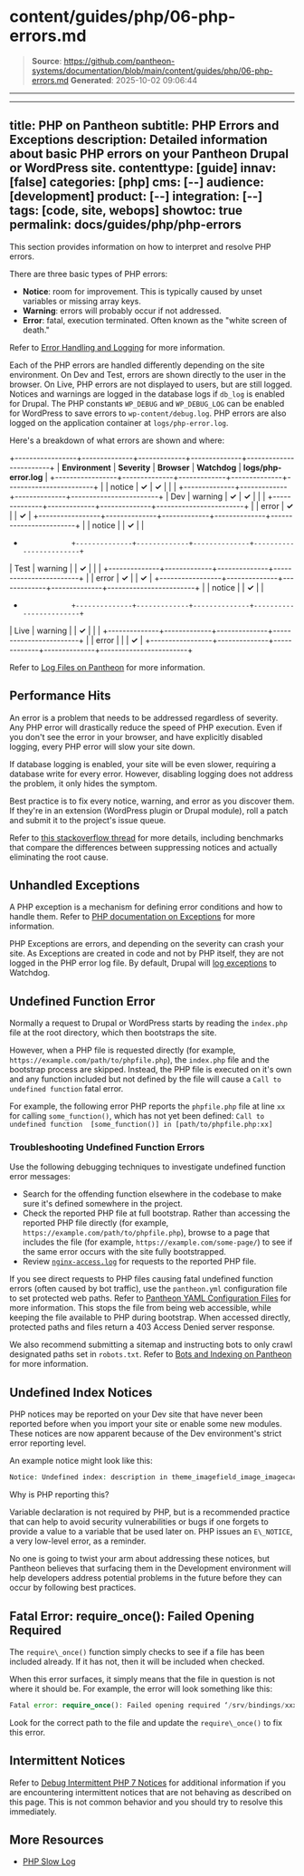 # content/guides/php/06-php-errors.md

> **Source**: https://github.com/pantheon-systems/documentation/blob/main/content/guides/php/06-php-errors.md
> **Generated**: 2025-10-02 09:06:44

---

---
title: PHP on Pantheon
subtitle: PHP Errors and Exceptions
description: Detailed information about basic PHP errors on your Pantheon Drupal or WordPress site.
contenttype: [guide]
innav: [false]
categories: [php]
cms: [--]
audience: [development]
product: [--]
integration: [--]
tags: [code, site, webops]
showtoc: true
permalink: docs/guides/php/php-errors
---

This section provides information on how to interpret and resolve PHP errors.

There are three basic types of PHP errors:

- **Notice**: room for improvement. This is typically caused by unset variables or missing array keys.
- **Warning**: errors will probably occur if not addressed.
- **Error**: fatal, execution terminated. Often known as the "white screen of death."

Refer to [Error Handling and Logging](https://secure.php.net/manual/en/book.errorfunc.php) for more information.

Each of the PHP errors are handled differently depending on the site environment. On Dev and Test, errors are shown directly to the user in the browser. On Live, PHP errors are not displayed to users, but are still logged. Notices and warnings are logged in the database logs if `db_log` is enabled for Drupal. The PHP constants `WP_DEBUG` and `WP_DEBUG_LOG` can be enabled for WordPress to save errors to `wp-content/debug.log`. PHP errors are also logged on the application container at `logs/php-error.log`.

Here's a breakdown of what errors are shown and where:

+-----------------+--------------+-------------+--------------+------------------------+
| **Environment** | **Severity** | **Browser** | **Watchdog** | **logs/php-error.log** |
+-----------------+--------------+-------------+--------------+------------------------+
|                 | notice       | **✓**       | **✓**        |                        |
|                 +--------------+-------------+--------------+------------------------+
| Dev             | warning      | **✓**       | **✓**        |                        |
|                 +--------------+-------------+--------------+------------------------+
|                 | error        | **✓**       |              |  **✓**                 |
+-----------------+--------------+-------------+--------------+------------------------+
|                 | notice       |             | **✓**        |                        |
+                 +--------------+-------------+--------------+------------------------+
| Test            | warning      |             | **✓**        |                        |
|                 +--------------+-------------+--------------+------------------------+
|                 | error        | **✓**       |              |  **✓**                 |
+-----------------+--------------+-------------+--------------+------------------------+
|                 | notice       |             | **✓**        |                        |
+                 +--------------+-------------+--------------+------------------------+
| Live            | warning      |             | **✓**        |                        |
|                 +--------------+-------------+--------------+------------------------+
|                 | error        |             |              |  **✓**                 |
+-----------------+--------------+-------------+--------------+------------------------+

Refer to [Log Files on Pantheon](/guides/logs-pantheon) for more information.

## Performance Hits

An error is a problem that needs to be addressed regardless of severity. Any PHP error will drastically reduce the speed of PHP execution. Even if you don't see the error in your browser, and have explicitly disabled logging, every PHP error will slow your site down.

If database logging is enabled, your site will be even slower, requiring a database write for every error. However, disabling logging does not address the problem, it only hides the symptom.

Best practice is to fix every notice, warning, and error as you discover them. If they're in an extension (WordPress plugin or Drupal module), roll a patch and submit it to the project's issue queue.

Refer to [this stackoverflow thread](https://stackoverflow.com/questions/1868874/does-php-run-faster-without-warnings/1869185#1869185) for more details, including benchmarks that compare the differences between suppressing notices and actually eliminating the root cause.

## Unhandled Exceptions
A PHP exception is a mechanism for defining error conditions and how to handle them. Refer to [PHP documentation on Exceptions](https://secure.php.net/manual/en/language.exceptions.php) for more information.

PHP Exceptions are errors, and depending on the severity can crash your site. As Exceptions are created in code and not by PHP itself, they are not logged in the PHP error log file. By default, Drupal will [log exceptions](https://api.drupal.org/api/drupal/includes%21bootstrap.inc/function/watchdog_exception/7) to Watchdog.

## Undefined Function Error
Normally a request to Drupal or WordPress starts by reading the `index.php` file at the root directory, which then bootstraps <Popover title="Bootstrap" content="Loading sequence for an application, or the process of loading necessary functionality." /> the site.

However, when a PHP file is requested directly (for example, `https://example.com/path/to/phpfile.php`), the `index.php` file and the bootstrap process are skipped. Instead, the PHP file is executed on it's own and any function included but not defined by the file will cause a `Call to undefined function` fatal error.

For example, the following error PHP reports the `phpfile.php` file at line `xx` for calling `some_function()`, which has not yet been defined: `Call to undefined function  [some_function()] in [path/to/phpfile.php:xx]`

### Troubleshooting Undefined Function Errors

Use the following debugging techniques to investigate undefined function error messages:

- Search for the offending function elsewhere in the codebase to make sure it's defined somewhere in the project.
- Check the reported PHP file at full bootstrap. Rather than accessing the reported PHP file directly (for example, `https://example.com/path/to/phpfile.php`), browse to a page that includes the file (for example, `https://example.com/some-page/`) to see if the same error occurs with the site fully bootstrapped.
- Review [`nginx-access.log`](/guides/logs-pantheon) for requests to the reported PHP file.

If you see direct requests to PHP files causing fatal undefined function errors (often caused by bot traffic), use the `pantheon.yml` configuration file to set protected web paths. Refer to [Pantheon YAML Configuration Files](/pantheon-yml/#protected-web-paths) for more information. This stops the file from being web accessible, while keeping the file available to PHP during bootstrap. When accessed directly, protected paths and files return a 403 Access Denied server response.

We also recommend submitting a sitemap and instructing bots to only crawl designated paths set in `robots.txt`. Refer to [Bots and Indexing on Pantheon](/bots-and-indexing) for more information.

## Undefined Index Notices

PHP notices may be reported on your Dev site that have never been reported before when you import your site or enable some new modules. These notices are now apparent because of the Dev environment's strict error reporting level.

An example notice might look like this:

```php
Notice: Undefined index: description in theme_imagefield_image_imagecache_lightbox2() (line 163 of /srv/bindings/xxxxxxxxx/code/sites/all/modules/contrib/lightbox2/lightbox2.formatter.inc)..
```

Why is PHP reporting this?

Variable declaration is not required by PHP, but is a recommended practice that can help to avoid security vulnerabilities or bugs if one forgets to provide a value to a variable that be used later on. PHP issues an `E\_NOTICE`, a very low-level error, as a reminder.

No one is going to twist your arm about addressing these notices, but Pantheon believes that surfacing them in the Development environment will help developers address potential problems in the future before they can occur by following best practices.

## Fatal Error: require\_once(): Failed Opening Required

The `require\_once()` function simply checks to see if a file has been included already. If it has not, then it will be included when checked.

When this error surfaces, it simply means that the file in question is not where it should be. For example, the error will look something like this:

```php
Fatal error: require_once(): Failed opening required ‘/srv/bindings/xxxxx/code/sites/all/modules/redis/redis.autoload.inc’ (include_path=‘.:/usr/share/pear:/usr/share/php’) in /srv/bindings/xxxxxx/code/includes/bootstrap.inc on line 2394
```

Look for the correct path to the file and update the `require\_once()` to fix this error.

## Intermittent Notices

Refer to [Debug Intermittent PHP 7 Notices](/guides/php/deprecated-constructor-notices) for additional information if you are encountering intermittent notices that are not behaving as described on this page. This is not common behavior and you should try to resolve this immediately.

## More Resources

- [PHP Slow Log](/guides/php/php-slow-log)
